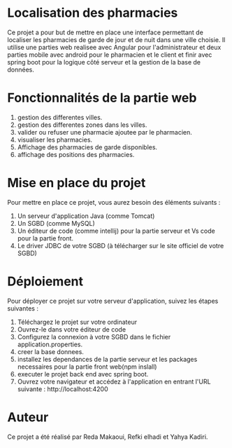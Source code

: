 # Localisation des pharmacies
Ce projet a pour but de mettre en place une interface permettant de localiser les pharmacies de garde de jour et de nuit dans une ville choisie. Il utilise une parties web realisee avec Angular pour l'administrateur et deux parties mobile avec android pour le pharmacien et le client et finir avec spring boot pour la logique côté serveur et la gestion de la base de données.

# Fonctionnalités de la partie web 
1. gestion des differentes villes.
2. gestion des differentes zones dans les villes.
3. valider ou refuser une pharmacie ajoutee par le pharmacien.
4. visualiser les pharmacies.
5. Affichage des pharmacies de garde disponibles.
6. affichage des positions des pharmacies.
# Mise en place du projet
Pour mettre en place ce projet, vous aurez besoin des éléments suivants :

1. Un serveur d'application Java (comme Tomcat)
2. Un SGBD (comme MySQL)
3. Un éditeur de code (comme intellij) pour la partie serveur et Vs code pour la partie front.
4. Le driver JDBC de votre SGBD (à télécharger sur le site officiel de votre SGBD)
# Déploiement
Pour déployer ce projet sur votre serveur d'application, suivez les étapes suivantes :

1. Téléchargez le projet sur votre ordinateur
2. Ouvrez-le dans votre éditeur de code
3. Configurez la connexion à votre SGBD dans le fichier application.properties.
4. creer la base donnees.
4. installez les dependances de la partie serveur et les packages necessaires pour la partie front web(npm inslall)
5. executer le projet back end avec spring boot.
6. Ouvrez votre navigateur et accédez à l'application en entrant l'URL suivante : http://localhost:4200
# Auteur
Ce projet a été réalisé par Reda Makaoui, Refki elhadi et Yahya Kadiri.
